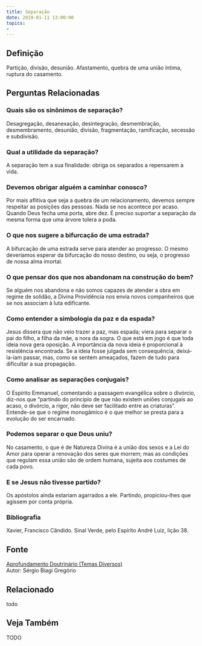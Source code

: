 ```yaml
---
title: Separação
date: 2019-01-11 13:00:00
topics: 
- 
---
```


## Definição
Partição, divisão, desunião. Afastamento, quebra de uma união íntima,
ruptura do casamento.

## Perguntas Relacionadas

### Quais são os sinônimos de separação?
Desagregação, desanexação, desintegração, desmembração, desmembramento,
desunião, divisão, fragmentação, ramificação, secessão e subdivisão.

### Qual a utilidade da separação?
A separação tem a sua finalidade: obriga os separados a repensarem a
vida.

### Devemos obrigar alguém a caminhar conosco?
Por mais aflitiva que seja a quebra de um relacionamento, devemos sempre
respeitar as posições das pessoas. Nada se nos acontece por acaso.
Quando Deus fecha uma porta, abre dez. É preciso suportar a separação da
mesma forma que uma árvore tolera a poda.

### O que nos sugere a bifurcação de uma estrada?
A bifurcação de uma estrada serve para atender ao progresso. O mesmo
deveríamos esperar da bifurcação do nosso destino, ou seja, o progresso
de nossa alma imortal.

### O que pensar dos que nos abandonam na construção do bem?
Se alguém nos abandona e não somos capazes de atender a obra em regime
de solidão, a Divina Providência nos envia novos companheiros que se nos
associam à luta edificante.

### Como entender a simbologia da paz e da espada?
Jesus dissera que não veio trazer a paz, mas espada; viera para separar
o pai do filho, a filha da mãe, a nora da sogra. O que está em jogo é
que toda ideia nova gera oposição. A importância da nova ideia é
proporcional à resistência encontrada. Se a ideia fosse julgada sem
consequência, deixá-la-iam passar, mas, como se sentem ameaçados, fazem
de tudo para dificultar a sua propagação.

### Como analisar as separações conjugais?
O Espírito Emmanuel, comentando a passagem evangélica sobre o divórcio,
diz-nos que “partindo do princípio de que não existem uniões conjugais
ao acaso, o divórcio, a rigor, não deve ser facilitado entre as
criaturas”. Entende-se que o regime monogâmico é o que melhor se presta
para a evolução do ser encarnado.

### Podemos separar o que Deus uniu?
No casamento, o que é de Natureza Divina é a união dos sexos e a Lei do
Amor para operar a renovação dos seres que morrem; mas as condições que
regulam essa união são de ordem humana, sujeita aos costumes de cada
povo.

### E se Jesus não tivesse partido?
Os apóstolos ainda estariam agarrados a ele. Partindo, propiciou-lhes
que agissem por conta própria.


### Bibliografia
Xavier, Francisco Cândido. Sinal Verde, pelo Espírito André Luiz,
lição 38.

## Fonte
[Aprofundamento Doutrinário (Temas Diversos)](https://sites.google.com/view/aprofundamentodoutrinario/separação)  
Autor: Sérgio Biagi Gregório



## Relacionado
todo

## Veja Também
TODO


